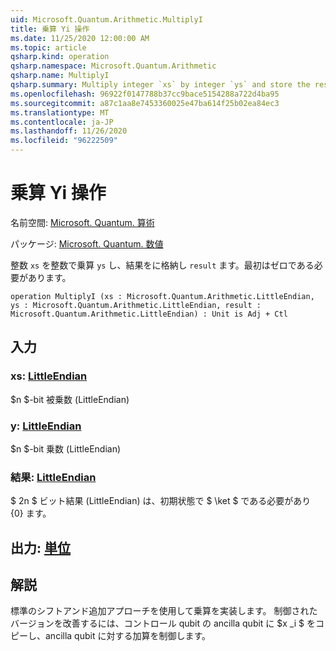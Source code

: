 ```yaml
---
uid: Microsoft.Quantum.Arithmetic.MultiplyI
title: 乗算 Yi 操作
ms.date: 11/25/2020 12:00:00 AM
ms.topic: article
qsharp.kind: operation
qsharp.namespace: Microsoft.Quantum.Arithmetic
qsharp.name: MultiplyI
qsharp.summary: Multiply integer `xs` by integer `ys` and store the result in `result`, which must be zero initially.
ms.openlocfilehash: 96922f0147788b37cc9bace5154288a722d4ba95
ms.sourcegitcommit: a87c1aa8e7453360025e47ba614f25b02ea84ec3
ms.translationtype: MT
ms.contentlocale: ja-JP
ms.lasthandoff: 11/26/2020
ms.locfileid: "96222509"
---
```

# <a name="multiplyi-operation"></a>乗算 Yi 操作

名前空間: [Microsoft. Quantum. 算術](xref:Microsoft.Quantum.Arithmetic)

パッケージ: [Microsoft. Quantum. 数値](https://nuget.org/packages/Microsoft.Quantum.Numerics)


整数 `xs` を整数で乗算 `ys` し、結果をに格納し `result` ます。最初はゼロである必要があります。

```qsharp
operation MultiplyI (xs : Microsoft.Quantum.Arithmetic.LittleEndian, ys : Microsoft.Quantum.Arithmetic.LittleEndian, result : Microsoft.Quantum.Arithmetic.LittleEndian) : Unit is Adj + Ctl
```


## <a name="input"></a>入力

### <a name="xs--littleendian"></a>xs: [LittleEndian](xref:Microsoft.Quantum.Arithmetic.LittleEndian)

$n $-bit 被乗数 (LittleEndian)


### <a name="ys--littleendian"></a>y: [LittleEndian](xref:Microsoft.Quantum.Arithmetic.LittleEndian)

$n $-bit 乗数 (LittleEndian)


### <a name="result--littleendian"></a>結果: [LittleEndian](xref:Microsoft.Quantum.Arithmetic.LittleEndian)

$ 2n $ ビット結果 (LittleEndian) は、初期状態で $ \ket $ である必要があり {0} ます。



## <a name="output--unit"></a>出力: [単位](xref:microsoft.quantum.lang-ref.unit)



## <a name="remarks"></a>解説

標準のシフトアンド追加アプローチを使用して乗算を実装します。
制御されたバージョンを改善するには、コントロール qubit の ancilla qubit に $x _i $ をコピーし、ancilla qubit に対する加算を制御します。